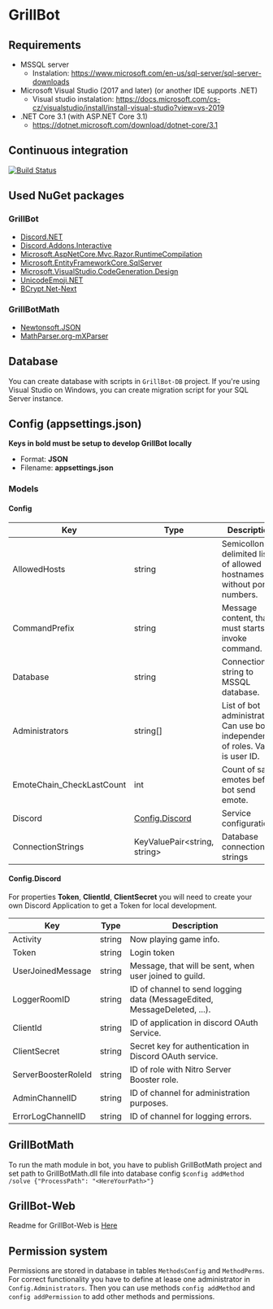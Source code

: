 # GrillBot

## Requirements
- MSSQL server 
  - Instalation: https://www.microsoft.com/en-us/sql-server/sql-server-downloads 
- Microsoft Visual Studio (2017 and later) (or another IDE supports .NET)
  - Visual studio instalation: https://docs.microsoft.com/cs-cz/visualstudio/install/install-visual-studio?view=vs-2019
- .NET Core 3.1 (with ASP\.NET Core 3.1)
  - https://dotnet.microsoft.com/download/dotnet-core/3.1

## Continuous integration
[![Build Status](https://dev.azure.com/mhalabica/GrillBot/_apis/build/status/Misha12.GrillBot?branchName=master)](https://dev.azure.com/mhalabica/GrillBot/_build/latest?definitionId=8&branchName=master)

## Used NuGet packages

### GrillBot
- [Discord.NET](https://www.nuget.org/packages/Discord.Net/)
- [Discord.Addons.Interactive](https://www.nuget.org/packages/Discord.Addons.Interactive/)
- [Microsoft.AspNetCore.Mvc.Razor.RuntimeCompilation](https://www.nuget.org/packages/Microsoft.AspNetCore.Mvc.Razor.RuntimeCompilation/3.1.3)
- [Microsoft.EntityFrameworkCore.SqlServer](https://www.nuget.org/packages/Microsoft.EntityFrameworkCore.SqlServer/3.1.3)
- [Microsoft.VisualStudio.CodeGeneration.Design](https://www.nuget.org/packages/Microsoft.VisualStudio.Web.CodeGeneration.Design/5.0.0-preview.3.20207.1)
- [UnicodeEmoji.NET](https://www.nuget.org/packages/UnicodeEmoji.net/)
- [BCrypt.Net-Next](https://www.nuget.org/packages/BCrypt.Net-Next/)

### GrillBotMath
- [Newtonsoft.JSON](https://www.nuget.org/packages/Newtonsoft.Json/)
- [MathParser.org-mXParser](https://www.nuget.org/packages/MathParser.org-mXparser/)

## Database
You can create database with scripts in `GrillBot-DB` project. If you're using Visual Studio on Windows, you can create migration script for your SQL Server instance.

## Config (appsettings.json)
**Keys in bold must be setup to develop GrillBot locally**
- Format: **JSON**
- Filename: **appsettings.json**

### Models
#### Config

|Key|Type|Description|
|---|---|---|
|AllowedHosts|string|Semicollon delimited list of allowed hostnames without port numbers.|
|CommandPrefix|string|Message content, that must starts to invoke command.|
|Database|string|Connection string to MSSQL database.|
|Administrators|string[]|List of bot administrators. Can use bot independently of roles. Value is user ID.|
|EmoteChain_CheckLastCount|int|Count of same emotes before bot send emote.|
|Discord|[Config.Discord](#Config.Discord)|Service configuration|
|ConnectionStrings|KeyValuePair<string, string>|Database connection strings

#### Config.Discord
For properties **Token**, **ClientId**, **ClientSecret** you will need to create your own Discord Application to get a Token for local development.

|Key|Type|Description|
|---|---|---|
|Activity|string|Now playing game info.|
|Token|string|Login token|
|UserJoinedMessage|string|Message, that will be sent, when user joined to guild.|
|LoggerRoomID|string|ID of channel to send logging data (MessageEdited, MessageDeleted, ...).|
|ClientId|string|ID of application in discord OAuth Service.|
|ClientSecret|string|Secret key for authentication in Discord OAuth service.|
|ServerBoosterRoleId|string|ID of role with Nitro Server Booster role.|
|AdminChannelID|string|ID of channel for administration purposes.
|ErrorLogChannelID|string|ID of channel for logging errors.

## GrillBotMath
To run the math module in bot, you have to publish GrillBotMath project and set path to GrillBotMath.dll file into database config `$config addMethod /solve {"ProcessPath": "<HereYourPath>"}`

## GrillBot-Web
Readme for GrillBot-Web is [Here](GrillBot-Web)

## Permission system
Permissions are stored in database in tables `MethodsConfig` and `MethodPerms`. For correct functionality you have to define at lease one administrator in `Config.Administrators`. Then you can use methods `config addMethod` and `config addPermission` to add other methods and permissions. 
